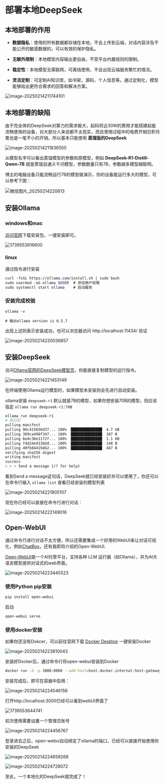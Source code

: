 # 部署本地DeepSeek

## 本地部署的作用

- **数据隐私**：使用的所有数据都存储在本地，不会上传到云端，对话内容涉及不能公开的敏感数据的，可以有效的保护隐私。

- **无额外限制**：本地模型内容输出更自由，不受平台内置规则的限制。

- **稳定性**：本地模型无需联网，可离线使用，不会出现云端服务繁忙的情况。

- **灵活定制**：可定制AI知识库，如书架，源码，个人信息等。通过定制化，模型能够给出更符合需求的回答和解决方案。

![image-20250214211744101](https://cdn.jsdelivr.net/gh/antonhu/picx-images-hosting/picGo/image-20250214211744101.png)

## 本地部署的缺陷

由于完全体的DeepSeek对算力的需求极大，起码将近30W的费用才能搭建起能流畅使用的设备，对大部分人来说都不太现实，而且使用过程中的电费开销日积月累也是一笔不小的开销，所以基本只能使用 **蒸馏版的DeepSeek**

![image-20250214211836550](https://cdn.jsdelivr.net/gh/antonhu/picx-images-hosting/picGo/image-20250214211836550.png)

从模型名字可以看出蒸馏模型的参数和原模型，例如 **DeepSeek-R1-Distill-Qwen-7B** 就是蒸馏自通义千问模型，参数数量只有7B，参数越多模型越聪明。

博主的电脑设备只能流畅运行7B的模型做演示，你的设备能运行多大的模型，可以参考下图：

![微信图片_20250214220613](https://cdn.jsdelivr.net/gh/antonhu/picx-images-hosting/picGo/%E5%BE%AE%E4%BF%A1%E5%9B%BE%E7%89%87_20250214220613.png)

## 安装Ollama

### windows和mac

[访问官网](https://ollama.com/)下载安装包，一键安装即可。

![1739553616600](https://cdn.jsdelivr.net/gh/antonhu/picx-images-hosting/picGo/1739553616600.jpg)

### linux

通过指令进行安装

```bash
curl -fsSL https://ollama.com/install.sh | sudo bash
sudo usermod -aG ollama $USER  # 添加用户权限
sudo systemctl start ollama    # 启动服务
```

### 安装完成校验

```bas
ollama -v

# 输出ollama version is 0.5.7
```

出现上述则表示安装成功，也可以浏览器访问 http://localhost:11434/ 验证

![image-20250214220036857](https://cdn.jsdelivr.net/gh/antonhu/picx-images-hosting/picGo/image-20250214220036857.png)

## 安装DeepSeek

访问[Ollama官网的DeepSeek模型页](https://ollama.com/library/deepseek-r1)，你能直接复制模型的运行指令。

![image-20250214221453149](https://cdn.jsdelivr.net/gh/antonhu/picx-images-hosting/picGo/image-20250214221453149.png)

在终端使用Ollama运行模型时，如果模型未安装则会先进行自动安装。

ollama安装 `deepseek-r1` 默认就是7B的模型，如果你想安装70B的模型，则应该指定 `ollama run deepseek-r1:70B` 

```bash
ollama run deepseek-r1
# 执行后
pulling manifest
pulling 96c415656d37... 100% ▕██████████████▏ 4.7 GB
pulling 369ca498f347... 100% ▕██████████████▏ 387 B
pulling 6e4c38e1172f... 100% ▕██████████████▏ 1.1 KB
pulling f4d24e9138dd... 100% ▕██████████████▏ 148 B
pulling 40fb844194b2... 100% ▕██████████████▏ 487 B
verifying sha256 digest
writing manifest
success
> > > Send a message (/? for help)
```

看到Send a message这句话，DeepSeek就已经安装好并可以使用了，你还可以在命令行输入 `ollama list` 查看已经安装的模型列表

![image-20250214221905107](https://cdn.jsdelivr.net/gh/antonhu/picx-images-hosting/picGo/image-20250214221905107.png)

现在你已经可以直接在命令行进行对话：

![image-20250214222149016](https://cdn.jsdelivr.net/gh/antonhu/picx-images-hosting/picGo/image-20250214222149016.png)

## Open-WebUI

通过命令行进行对话不太方便，所以还需要集成一个好用的WebUI来让对话可视化，例如[ChatBox](https://chatboxai.app/zh)，还有我即将介绍的Open-WebUI.

[Open-WebUI](![](https://cdn.jsdelivr.net/gh/antonhu/picx-images-hosting/picGo/image-20250214223225520.png))是一个AI托管平台，支持各种 LLM 运行器（如Ollama），并为AI大语言模型提供对话式的web界面。

![image-20250214223445523](https://cdn.jsdelivr.net/gh/antonhu/picx-images-hosting/picGo/image-20250214223445523.png)

### 使用Python pip安装

```bash
pip install open-webui
```

启动

```bash
open-webui serve
```

### 使用docker安装

如果你还没有Dokcer，可以前往官网下载 [Docker Desktop](https://www.docker.com/) 一键安装Docker

![image-20250214223810043](https://cdn.jsdelivr.net/gh/antonhu/picx-images-hosting/picGo/image-20250214223810043.png)

安装好Docker后，通过命令行将open-webui安装到Docker

```bash
docker run -d -p 3000:8080 --add-host=host.docker.internal:host-gateway -v open-webui:/app/backend/data --name open-webui --restart always ghcr.io/open-webui/open-webui:main
```

安装完成后，即可在容器中启用：

![image-20250214224046156](https://cdn.jsdelivr.net/gh/antonhu/picx-images-hosting/picGo/image-20250214224046156.png)

打开http://localhost:3000已经可以看到webUI界面了

![1739553644741](https://cdn.jsdelivr.net/gh/antonhu/picx-images-hosting/picGo/1739553644741.jpg)

初次使用需要设置一个管理员账号

![image-20250214224456767](https://cdn.jsdelivr.net/gh/antonhu/picx-images-hosting/picGo/image-20250214224456767.png)

登录进去之后，open-webui自动绑定了ollama的端口，已经可以直接开始使用你安装的DeepSeek

![image-20250214224659269](https://cdn.jsdelivr.net/gh/antonhu/picx-images-hosting/picGo/image-20250214224659269.png)

![image-20250214224728072](https://cdn.jsdelivr.net/gh/antonhu/picx-images-hosting/picGo/image-20250214224728072.png)

至此，一个本地化的DeepSeek就完成了！
